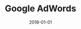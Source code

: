 ---
layout: site
title: "Google AdWords"
date: 2018-01-01
categories: [google]
version: 1.5.9
major: 1
minor: 5
patch: 9
slug: google-adwords
link: https://adwords.google.com/home/
permalink: /sites/:slug
---